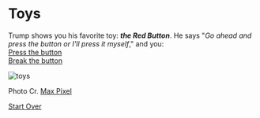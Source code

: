 # Toys

Trump shows you his favorite toy: **_the Red Button_**. He says "_Go ahead and press the button or I'll press it myself_," and you:  
[Press the button](../fifth/press.md)  
[Break the button](../fifth/break.md)  

![toys](https://preview.c9users.io/jenniferl4209/github-learning/CYOA-A-day-with-Trump/fourth/red-button.jpg?_c9_id=livepreview2&_c9_host=https://ide.c9.io)

Photo Cr. [Max Pixel](http://maxpixel.freegreatpicture.com/Retro-Keys-Buttons-Typewriter-Vintage-Old-Type-1814675)

[Start Over](../start/wake-up.md)
